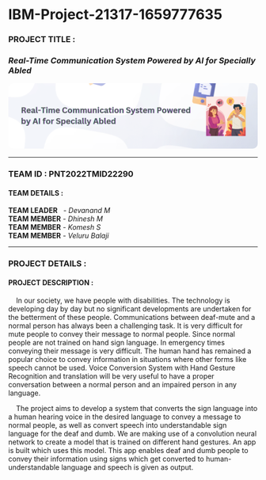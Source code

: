 # IBM-Project-21317-1659777635
### **PROJECT TITLE** :
### _Real-Time Communication System Powered by AI for Specially Abled_
<img src="./Project Development Phase/Sprint 4/Project/static/img/RTCS.png" style="border-radius:10px;">
<hr>

### TEAM ID : PNT2022TMID22290
#### TEAM DETAILS :
**TEAM LEADER** &nbsp;&nbsp;- _Devanand M_<br>
**TEAM MEMBER** - _Dhinesh M_<br>
**TEAM MEMBER** - _Komesh S_<br>
**TEAM MEMBER** - _Veluru Balaji_<br>

<hr>

### PROJECT DETAILS :
#### PROJECT DESCRIPTION :
&nbsp;&nbsp;&nbsp;&nbsp;In our society, we have people with disabilities. The technology is developing day by day but no significant developments are undertaken for the betterment of these people. Communications between deaf-mute and a normal person has always been a challenging task. It is very difficult for mute people to convey their message to normal people. Since normal people are not trained on hand sign language. In emergency times conveying their message is very difficult. The human hand has remained a popular choice to convey information in situations where other forms like speech cannot be used. Voice Conversion System with Hand Gesture Recognition and translation will be very useful to have a proper conversation between a normal person and an impaired person in any language.

&nbsp;&nbsp;&nbsp;&nbsp;The project aims to develop a system that converts the sign language into a human hearing voice in the desired language to convey a message to normal people, as well as convert speech into understandable sign language for the deaf and dumb. We are making use of a convolution neural network to create a model that is trained on different hand gestures. An app is built which uses this model. This app enables deaf and dumb people to convey their information using signs which get converted to human-understandable language and speech is given as output.
